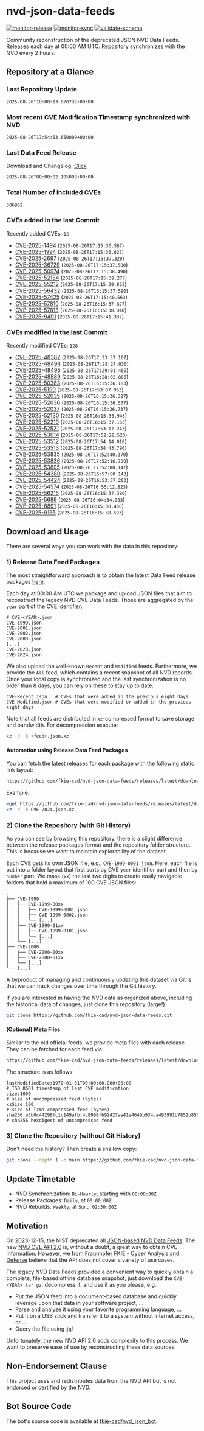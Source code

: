 # nvd-json-data-feeds

[![monitor-release](https://github.com/fkie-cad/nvd-json-data-feeds/actions/workflows/monitor_release.yml/badge.svg)](https://github.com/fkie-cad/nvd-json-data-feeds/actions/workflows/monitor_release.yml)
[![monitor-sync](https://github.com/fkie-cad/nvd-json-data-feeds/actions/workflows/monitor_sync.yml/badge.svg)](https://github.com/fkie-cad/nvd-json-data-feeds/actions/workflows/monitor_sync.yml)
[![validate-schema](https://github.com/fkie-cad/nvd-json-data-feeds/actions/workflows/validate_schema.yml/badge.svg)](https://github.com/fkie-cad/nvd-json-data-feeds/actions/workflows/validate_schema.yml)

Community reconstruction of the deprecated JSON NVD Data Feeds.
[Releases](https://github.com/fkie-cad/nvd-json-data-feeds/releases/latest) each day at 00:00 AM UTC.
Repository synchronizes with the NVD every 2 hours.

## Repository at a Glance

### Last Repository Update

```plain
2025-08-26T18:00:13.070732+00:00
```

### Most recent CVE Modification Timestamp synchronized with NVD

```plain
2025-08-26T17:54:53.650000+00:00
```

### Last Data Feed Release

Download and Changelog: [Click](https://github.com/fkie-cad/nvd-json-data-feeds/releases/latest)

```plain
2025-08-26T00:00:02.105000+00:00
```

### Total Number of included CVEs

```plain
306962
```

### CVEs added in the last Commit

Recently added CVEs: `12`

- [CVE-2025-1494](CVE-2025/CVE-2025-14xx/CVE-2025-1494.json) (`2025-08-26T17:15:36.587`)
- [CVE-2025-1994](CVE-2025/CVE-2025-19xx/CVE-2025-1994.json) (`2025-08-26T17:15:36.827`)
- [CVE-2025-2697](CVE-2025/CVE-2025-26xx/CVE-2025-2697.json) (`2025-08-26T17:15:37.320`)
- [CVE-2025-36729](CVE-2025/CVE-2025-367xx/CVE-2025-36729.json) (`2025-08-26T17:15:37.580`)
- [CVE-2025-50974](CVE-2025/CVE-2025-509xx/CVE-2025-50974.json) (`2025-08-26T17:15:38.490`)
- [CVE-2025-52184](CVE-2025/CVE-2025-521xx/CVE-2025-52184.json) (`2025-08-26T17:15:39.277`)
- [CVE-2025-55212](CVE-2025/CVE-2025-552xx/CVE-2025-55212.json) (`2025-08-26T17:15:39.863`)
- [CVE-2025-56432](CVE-2025/CVE-2025-564xx/CVE-2025-56432.json) (`2025-08-26T16:15:37.590`)
- [CVE-2025-57425](CVE-2025/CVE-2025-574xx/CVE-2025-57425.json) (`2025-08-26T17:15:40.563`)
- [CVE-2025-57810](CVE-2025/CVE-2025-578xx/CVE-2025-57810.json) (`2025-08-26T16:15:37.827`)
- [CVE-2025-57813](CVE-2025/CVE-2025-578xx/CVE-2025-57813.json) (`2025-08-26T16:15:38.040`)
- [CVE-2025-9491](CVE-2025/CVE-2025-94xx/CVE-2025-9491.json) (`2025-08-26T17:15:41.337`)


### CVEs modified in the last Commit

Recently modified CVEs: `128`

- [CVE-2025-48382](CVE-2025/CVE-2025-483xx/CVE-2025-48382.json) (`2025-08-26T17:33:37.107`)
- [CVE-2025-48494](CVE-2025/CVE-2025-484xx/CVE-2025-48494.json) (`2025-08-26T17:28:27.030`)
- [CVE-2025-48495](CVE-2025/CVE-2025-484xx/CVE-2025-48495.json) (`2025-08-26T17:29:01.460`)
- [CVE-2025-48889](CVE-2025/CVE-2025-488xx/CVE-2025-48889.json) (`2025-08-26T16:28:02.880`)
- [CVE-2025-50383](CVE-2025/CVE-2025-503xx/CVE-2025-50383.json) (`2025-08-26T16:15:36.183`)
- [CVE-2025-5199](CVE-2025/CVE-2025-51xx/CVE-2025-5199.json) (`2025-08-26T17:53:07.063`)
- [CVE-2025-52035](CVE-2025/CVE-2025-520xx/CVE-2025-52035.json) (`2025-08-26T16:15:36.327`)
- [CVE-2025-52036](CVE-2025/CVE-2025-520xx/CVE-2025-52036.json) (`2025-08-26T16:15:36.537`)
- [CVE-2025-52037](CVE-2025/CVE-2025-520xx/CVE-2025-52037.json) (`2025-08-26T16:15:36.737`)
- [CVE-2025-52130](CVE-2025/CVE-2025-521xx/CVE-2025-52130.json) (`2025-08-26T16:15:36.943`)
- [CVE-2025-52219](CVE-2025/CVE-2025-522xx/CVE-2025-52219.json) (`2025-08-26T16:15:37.163`)
- [CVE-2025-52521](CVE-2025/CVE-2025-525xx/CVE-2025-52521.json) (`2025-08-26T17:53:17.243`)
- [CVE-2025-53014](CVE-2025/CVE-2025-530xx/CVE-2025-53014.json) (`2025-08-26T17:52:28.520`)
- [CVE-2025-53512](CVE-2025/CVE-2025-535xx/CVE-2025-53512.json) (`2025-08-26T17:54:14.010`)
- [CVE-2025-53513](CVE-2025/CVE-2025-535xx/CVE-2025-53513.json) (`2025-08-26T17:54:43.790`)
- [CVE-2025-53835](CVE-2025/CVE-2025-538xx/CVE-2025-53835.json) (`2025-08-26T17:52:40.370`)
- [CVE-2025-53836](CVE-2025/CVE-2025-538xx/CVE-2025-53836.json) (`2025-08-26T17:52:16.700`)
- [CVE-2025-53895](CVE-2025/CVE-2025-538xx/CVE-2025-53895.json) (`2025-08-26T17:52:08.147`)
- [CVE-2025-54380](CVE-2025/CVE-2025-543xx/CVE-2025-54380.json) (`2025-08-26T16:57:00.143`)
- [CVE-2025-54424](CVE-2025/CVE-2025-544xx/CVE-2025-54424.json) (`2025-08-26T16:53:37.203`)
- [CVE-2025-54574](CVE-2025/CVE-2025-545xx/CVE-2025-54574.json) (`2025-08-26T16:55:12.823`)
- [CVE-2025-56215](CVE-2025/CVE-2025-562xx/CVE-2025-56215.json) (`2025-08-26T16:15:37.380`)
- [CVE-2025-5689](CVE-2025/CVE-2025-56xx/CVE-2025-5689.json) (`2025-08-26T16:04:34.083`)
- [CVE-2025-8891](CVE-2025/CVE-2025-88xx/CVE-2025-8891.json) (`2025-08-26T16:15:38.430`)
- [CVE-2025-9165](CVE-2025/CVE-2025-91xx/CVE-2025-9165.json) (`2025-08-26T16:15:38.593`)


## Download and Usage

There are several ways you can work with the data in this repository:

### 1) Release Data Feed Packages

The most straightforward approach is to obtain the latest Data Feed release packages [here](https://github.com/fkie-cad/nvd-json-data-feeds/releases/latest).

Each day at 00:00 AM UTC we package and upload JSON files that aim to reconstruct the legacy NVD CVE Data Feeds.
Those are aggregated by the `year` part of the CVE identifier:

```
# CVE-<YEAR>.json
CVE-1999.json
CVE-2001.json
CVE-2002.json
CVE-2003.json
[...]
CVE-2023.json
CVE-2024.json
```

We also upload the well-known `Recent` and `Modified` feeds.
Furthermore, we provide the `All` feed, which contains a recent snapshot of all NVD records.
Once your local copy is synchronized and the last synchronization is no older than 8 days, you can rely on these to stay up to date:

```plain
CVE-Recent.json   # CVEs that were added in the previous eight days
CVE-Modified.json # CVEs that were modified or added in the previous eight days
```

Note that all feeds are distributed in `xz`-compressed format to save storage and bandwidth.
For decompression execute:

```sh
xz -d -k <feed>.json.xz
```

#### Automation using Release Data Feed Packages

You can fetch the latest releases for each package with the following static link layout:

```sh
https://github.com/fkie-cad/nvd-json-data-feeds/releases/latest/download/CVE-<YEAR>.json.xz
```

Example:

```sh
wget https://github.com/fkie-cad/nvd-json-data-feeds/releases/latest/download/CVE-2024.json.xz
xz -d -k CVE-2024.json.xz
```

### 2) Clone the Repository (with Git History)

As you can see by browsing this repository, there is a slight difference between the release packages format and the repository folder structure.
This is because we want to maintain explorability of the dataset.

Each CVE gets its own JSON file, e.g., `CVE-1999-0001.json`.
Here, each file is put into a folder layout that first sorts by CVE `year` identifier part and then by `number` part.
We mask (`xx`) the last two digits to create easily navigable folders that hold a maximum of 100 CVE JSON files:

```plain
.
├── CVE-1999
│   ├── CVE-1999-00xx
│   │   ├── CVE-1999-0001.json
│   │   ├── CVE-1999-0002.json
│   │   └── [...]
│   ├── CVE-1999-01xx
│   │   ├── CVE-1999-0101.json
│   │   └── [...]
│   └── [...]
├── CVE-2000
│   ├── CVE-2000-00xx
│   ├── CVE-2000-01xx
│   └── [...]
└── [...]
```

A byproduct of managing and continuously updating this dataset via Git is that we can track changes over time through the Git history.

If you are interested in having the NVD data as organized above, including the historical data of changes, just clone this repository (large!):

```sh
git clone https://github.com/fkie-cad/nvd-json-data-feeds.git
```

#### (Optional) Meta Files

Similar to the old official feeds, we provide meta files with each release. They can be fetched for each feed via:

```sh
https://github.com/fkie-cad/nvd-json-data-feeds/releases/latest/download/CVE-<YEAR>.meta
```

The structure is as follows:

```plain
lastModifiedDate:1970-01-01T00:00:00.000+00:00                          # ISO 8601 timestamp of last CVE modification
size:1000                                                               # size of uncompressed feed (bytes)
xzSize:100                                                              # size of lzma-compressed feed (bytes)
sha256:e3b0c44298fc1c149afbf4c8996fb92427ae41e4649b934ca495991b7852b855 # sha256 hexdigest of uncompressed feed
```

### 3) Clone the Repository (without Git History)

Don't need the history? Then create a shallow copy:

```sh
git clone --depth 1 -b main https://github.com/fkie-cad/nvd-json-data-feeds.git
```


## Update Timetable

* NVD Synchronization: `Bi-Hourly`, starting with `00:00:00Z`
* Release Packages: `Daily`, at `00:00:00Z`
* NVD Rebuilds: `Weekly`, at `Sun, 02:30:00Z`


## Motivation

On 2023-12-15, the NIST deprecated all [JSON-based NVD Data Feeds](https://nvd.nist.gov/vuln/data-feeds#divRetirementBanner-1).
The new [NVD CVE API 2.0](https://nvd.nist.gov/developers/vulnerabilities) is, without a doubt, a great way to obtain CVE information.
However, we from [Fraunhofer FKIE - Cyber Analysis and Defense](https://www.fkie.fraunhofer.de/en/departments/cad.html) believe that the API does not cover a variety of use cases.

The legacy NVD Data Feeds provided a convenient way to quickly obtain a complete, file-based offline database snapshot; just download the `CVE-<YEAR>.tar.gz`, decompress it, and use it as you please, e.g.:

- Put the JSON feed into a document-based database and quickly leverage upon that data in your software project, ...
- Parse and analyze it using your favorite programming language, ...
- Put it on a USB stick and transfer it to a system without internet access, or ...
- Query the file using `jq`!

Unfortunately, the new NVD API 2.0 adds complexity to this process.
We want to preserve ease of use by reconstructing these data sources.

## Non-Endorsement Clause

This project uses and redistributes data from the NVD API but is not endorsed or certified by the NVD.

## Bot Source Code

The bot's source code is available at [fkie-cad/nvd\_json\_bot](https://github.com/fkie-cad/nvd_json_bot).